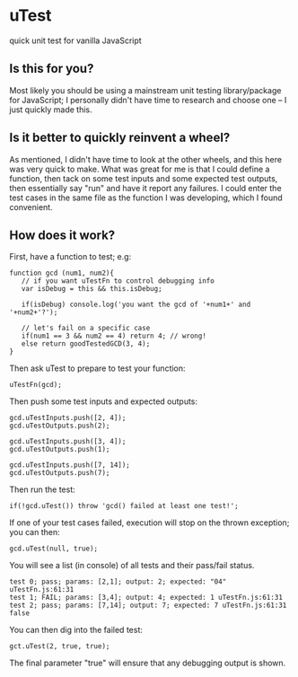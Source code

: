 # uTest
quick unit test for vanilla JavaScript

## Is this for you?
Most likely you should be using a mainstream unit testing library/package for JavaScript; I personally didn't have time to research and choose one – I just quickly made this.

## Is it better to quickly reinvent a wheel?
As mentioned, I didn't have time to look at the other wheels, and this here was very quick to make.  What was great for me is that I could define a function, then tack on some test inputs and some expected test outputs, then essentially say "run" and have it report any failures.  I could enter the test cases in the same file as the function I was developing, which I found convenient.

## How does it work?
First, have a function to test; e.g:

    function gcd (num1, num2){
       // if you want uTestFn to control debugging info
       var isDebug = this && this.isDebug;
       
       if(isDebug) console.log('you want the gcd of '+num1+' and '+num2+'?');
       
       // let's fail on a specific case
       if(num1 == 3 && num2 == 4) return 4; // wrong!
       else return goodTestedGCD(3, 4);
    }

Then ask uTest to prepare to test your function:

    uTestFn(gcd);

Then push some test inputs and expected outputs:

    gcd.uTestInputs.push([2, 4]);
    gcd.uTestOutputs.push(2);

    gcd.uTestInputs.push([3, 4]);
    gcd.uTestOutputs.push(1);

    gcd.uTestInputs.push([7, 14]);
    gcd.uTestOutputs.push(7);

Then run the test:

    if(!gcd.uTest()) throw 'gcd() failed at least one test!';

If one of your test cases failed, execution will stop on the thrown exception; you can then:

    gcd.uTest(null, true);

You will see a list (in console) of all tests and their pass/fail status.

    test 0; pass; params: [2,1]; output: 2; expected: "04" uTestFn.js:61:31
    test 1; FAIL; params: [3,4]; output: 4; expected: 1 uTestFn.js:61:31
    test 2; pass; params: [7,14]; output: 7; expected: 7 uTestFn.js:61:31
    false
    
You can then dig into the failed test:

    gct.uTest(2, true, true);
    
The final parameter "true" will ensure that any debugging output is shown.
